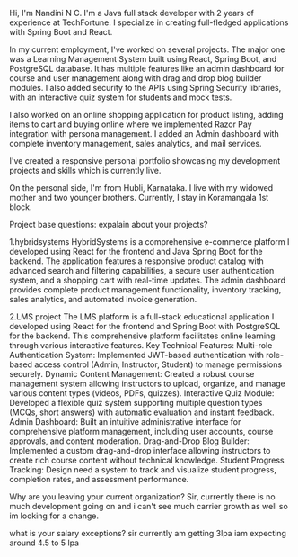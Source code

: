 Hi, I'm Nandini N C. I'm a Java full stack developer with 2 years of experience at TechFortune.
I specialize in creating full-fledged applications with Spring Boot and React. 

In my current employment, I've worked on several projects. 
The major one was a Learning Management System built using React, Spring Boot, and PostgreSQL database. 
It has multiple features like an admin dashboard for course and user management along with drag and drop blog builder modules. I also added security to the APIs using Spring Security libraries, with an interactive quiz system for students and mock tests.

I also worked on an online shopping application for product listing, adding items to cart and buying online where we implemented Razor Pay integration with persona management. I added an Admin dashboard with complete inventory management, sales analytics, and mail services.

I've created a responsive personal portfolio showcasing my development projects and skills which is currently live.

On the personal side, I'm from Hubli, Karnataka. I live with my widowed mother and two younger brothers. Currently, I stay in Koramangala 1st block.



Project base questions:
expalain about your projects?

1.hybridsystems
HybridSystems is a comprehensive e-commerce platform I developed using React for the frontend and Java Spring Boot for the backend. The application features a responsive product catalog with advanced search and filtering capabilities, a secure user authentication system, and a shopping cart with real-time updates. The admin dashboard provides complete product management functionality, inventory tracking, sales analytics, and automated invoice generation.

2.LMS project
The LMS platform is a full-stack educational application I developed using React for the frontend and Spring Boot with PostgreSQL for the backend. This comprehensive platform facilitates online learning through various interactive features.
Key Technical Features:
Multi-role Authentication System: Implemented JWT-based authentication with role-based access control (Admin, Instructor, Student) to manage permissions securely.
Dynamic Content Management: Created a robust course management system allowing instructors to upload, organize, and manage various content types (videos, PDFs, quizzes).
Interactive Quiz Module: Developed a flexible quiz system supporting multiple question types (MCQs, short answers) with automatic evaluation and instant feedback.
Admin Dashboard: Built an intuitive administrative interface for comprehensive platform management, including user accounts, course approvals, and content moderation.
Drag-and-Drop Blog Builder: Implemented a custom drag-and-drop interface allowing instructors to create rich course content without technical knowledge.
Student Progress Tracking: Design need a system to track and visualize student progress, completion rates, and assessment performance. 


Why are you leaving your current organization?
Sir, currently there is no much development going on and i can't see much carrier growth as well so im looking for a change.


what is your salary exceptions?
sir currently am getting 3lpa iam expecting around 4.5 to 5 lpa
